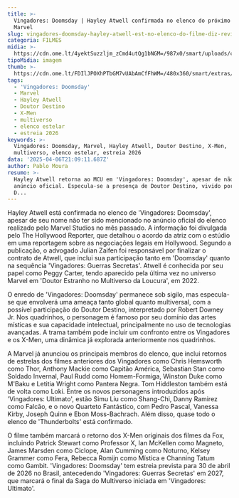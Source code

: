 ```yaml
---
title: >-
  Vingadores: Doomsday | Hayley Atwell confirmada no elenco do próximo filme da
  Marvel
slug: vingadores-doomsday-hayley-atwell-est-no-elenco-do-filme-diz-revista
categoria: FILMES
midia: >-
  https://cdn.ome.lt/4yektSuzzljm_zCmd4utQg1bNGM=/987x0/smart/uploads/conteudo/fotos/agentecarter.jpg
tipoMidia: imagem
thumb: >-
  https://cdn.ome.lt/FDIlJPOXhPTbGM7vUAbAmCfFhWM=/480x360/smart/extras/conteudos/agentecarter.jpg
tags:
  - 'Vingadores: Doomsday'
  - Marvel
  - Hayley Atwell
  - Doutor Destino
  - X-Men
  - multiverso
  - elenco estelar
  - estreia 2026
keywords: >-
  Vingadores: Doomsday, Marvel, Hayley Atwell, Doutor Destino, X-Men,
  multiverso, elenco estelar, estreia 2026
data: '2025-04-06T21:09:11.687Z'
author: Pablo Moura
resumo: >-
  Hayley Atwell retorna ao MCU em 'Vingadores: Doomsday', apesar de não estar no
  anúncio oficial. Especula-se a presença de Doutor Destino, vivido por Robert
  D...
---
```


Hayley Atwell está confirmada no elenco de 'Vingadores: Doomsday', apesar de seu nome não ter sido mencionado no anúncio oficial do elenco realizado pelo Marvel Studios no mês passado. A informação foi divulgada pelo The Hollywood Reporter, que detalhou o acordo da atriz com o estúdio em uma reportagem sobre as negociações legais em Hollywood. Segundo a publicação, o advogado Julian Zaifen foi responsável por finalizar o contrato de Atwell, que inclui sua participação tanto em 'Doomsday' quanto na sequência 'Vingadores: Guerras Secretas'. Atwell é conhecida por seu papel como Peggy Carter, tendo aparecido pela última vez no universo Marvel em 'Doutor Estranho no Multiverso da Loucura', em 2022.

O enredo de 'Vingadores: Doomsday' permanece sob sigilo, mas especula-se que envolverá uma ameaça tanto global quanto multiversal, com a possível participação do Doutor Destino, interpretado por Robert Downey Jr. Nos quadrinhos, o personagem é famoso por seu domínio das artes místicas e sua capacidade intelectual, principalmente no uso de tecnologias avançadas. A trama também pode incluir um confronto entre os Vingadores e os X-Men, uma dinâmica já explorada anteriormente nos quadrinhos.

A Marvel já anunciou os principais membros do elenco, que inclui retornos de estrelas dos filmes anteriores dos Vingadores como Chris Hemsworth como Thor, Anthony Mackie como Capitão América, Sebastian Stan como Soldado Invernal, Paul Rudd como Homem-Formiga, Winston Duke como M'Baku e Letitia Wright como Pantera Negra. Tom Hiddleston também está de volta como Loki. Entre os novos personagens introduzidos após 'Vingadores: Ultimato', estão Simu Liu como Shang-Chi, Danny Ramirez como Falcão, e o novo Quarteto Fantástico, com Pedro Pascal, Vanessa Kirby, Joseph Quinn e Ebon Moss-Bachrach. Além disso, quase todo o elenco de 'Thunderbolts' está confirmado.

O filme também marcará o retorno dos X-Men originais dos filmes da Fox, incluindo Patrick Stewart como Professor X, Ian McKellen como Magneto, James Marsden como Ciclope, Alan Cumming como Noturno, Kelsey Grammer como Fera, Rebecca Romijn como Mística e Channing Tatum como Gambit. 'Vingadores: Doomsday' tem estreia prevista para 30 de abril de 2026 no Brasil, antecedendo 'Vingadores: Guerras Secretas' em 2027, que marcará o final da Saga do Multiverso iniciada em 'Vingadores: Ultimato'.
